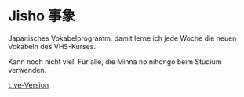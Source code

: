 # Jisho 事象

Japanisches Vokabelprogramm, damit lerne ich jede Woche die neuen Vokabeln des VHS-Kurses.

Kann noch nicht viel. Für alle, die Minna no nihongo beim Studium verwenden.

[Live-Version](http://einlama.serpens.uberspace.de/)
